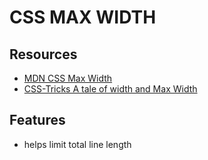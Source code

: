 # CSS MAX WIDTH

## Resources

- [MDN CSS Max Width](https://developer.mozilla.org/en-US/docs/Web/CSS/max-width)
- [CSS-Tricks A tale of width and Max Width](https://css-tricks.com/tale-width-max-width/)

## Features

- helps limit total line length
